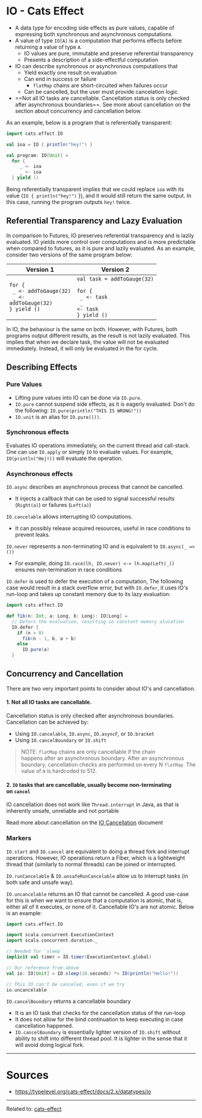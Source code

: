 # IO - Cats Effect

- A data type for encoding side effects as pure values, capable of expressing both synchronous and asynchronous computations
- A value of type `IO[A]` is a computation that performs effects before returning a value of type `A`.
	- IO values are pure, immutable and preserve referential transparency
	- Presents a description of a side-effectful computation
- IO can describe synchronous or asynchronous computations that
	- Yield exactly one result on evaluation
	- Can end in success or failure
		- `flatMap` chains are short-circuited when failures occur
	- Can be cancelled, but the user must provide cancelation logic
- ==Not all IO tasks are cancellable. Cancellation status is only checked after asynchronous boundaries==. See more about cancellation on the section about concurrency and cancellation below.


As an example, below is a program that is referentially transparent:
```scala
import cats.effect.IO

val ioa = IO { println("hey!") }

val program: IO[Unit] =
  for {
     _ <- ioa
     _ <- ioa
  } yield ()
```

Being referentially transparent implies that we could replace `ioa` with its value (`IO { println("hey!")` }), and it would still return the same output. In this case, running the program outputs `hey!` twice.

## Referential Transparency and Lazy Evaluation

In comparison to Futures, IO preserves referential transparency and is lazily evaluated. IO yields more control over computations and is more predictable when compared to futures, as it is pure and lazily evaluated. 
As an example, consider two versions of the same program below:

| Version 1                                                                              | Version 2                                                                                           |
| -------------------------------------------------------------------------------------- | --------------------------------------------------------------------------------------------------- |
| <code>for {<br>  _ <- addToGauge(32)<br>  _ <- addToGauge(32)<br>} yield ()<br></code> | <code>val task = addToGauge(32)<br><br>for {<br>  _ <- task<br>  _ <- task<br>} yield ()<br></code> |


In IO, the behaviour is the same on both. However, with Futures, both programs output different results, as the result is not lazily evaluated. This implies that when we declare task, the value will not be evaluated immediately. Instead, it will only be evaluated in the for cycle.

## Describing Effects

### Pure Values
- Lifting pure values into IO can be done via `IO.pure`.
- `IO.pure` cannot suspend side effects, as it is eagerly evaluated. Don't do the following: `IO.pure(println("THIS IS WRONG!"))`
- `IO.unit` is an alias for `IO.pure(())`.

### Synchronous effects
Evaluates IO operations immediately, on the current thread and call-stack. One can use `IO.apply` or simply `IO` to evaluate values. For example, `IO(println("Hej!))` will evaluate the operation.

### Asynchronous effects

`IO.async` describes an asynchronous process that cannot be cancelled.
- It injects a callback that can be used to signal successful results (`Right(a)`) or failures (`Left(a)`)

`IO.cancelable` allows interrupting IO computations.
- It can possibly release acquired resources, useful in race conditions to prevent leaks.

`IO.never` represents a non-terminating IO and is equivalent to `IO.async(_ => ())`
- For example, doing `IO.race(lh, IO.never) <-> lh.map(Left(_))` ensures non-termination in race conditions

`IO.defer` is used to defer the execution of a computation, The following case would result in a stack overflow error, but with `IO.defer`, it uses IO's run-loop and takes up constant memory due to its lazy evaluation:
```scala
import cats.effect.IO

def fib(n: Int, a: Long, b: Long): IO[Long] =
  // Defers the evaluation, resulting in constant memory alocation
  IO.defer { 
    if (n > 0)
      fib(n - 1, b, a + b)
    else
      IO.pure(a)
  }
```

## Concurrency and Cancellation

There are two very important points to consider about IO's and cancellation.
#### 1. Not all IO tasks are cancellable.
Cancellation status is only checked after asynchronous boundaries. Cancellation can be achieved by:
- Using `IO.cancelable`, `IO.async`, `IO.asyncF`, or `IO.bracket`
- Using `IO.cancelBoundary` or `IO.shift`

> NOTE: `flatMap` chains are only cancellable if the chain happens after an asynchronous boundary. After an asynchronous boundary, cancellation checks are performed on every N `flatMap`. The value of `N` is hardcoded to 512.

#### 2. `IO` tasks that are cancellable, usually become non-terminating on `cancel`
IO cancellation does not work like `Thread.interrupt` in Java, as that is inherently unsafe, unreliable and not portable 

Read more about cancellation on the [IO Cancellation](io-cancellation) document


### Markers

`IO.start` and `IO.cancel` are equivalent to doing a thread fork and interrupt operations. However, IO operations return a Fiber, which is a lightweight thread that (similarly to normal threads) can be joined or interrupted.

`IO.runCancelable` & `IO.unsafeRunCancelable` allow us to interrupt tasks (in both safe and unsafe way).

`IO.uncancelable` returns an IO that cannot be cancelled. A good use-case for this is when we want to ensure that a computation is atomic, that is, either all of it executes, or none of it. Cancellable IO's are not atomic.
Below is an example:

```scala
import cats.effect.IO

import scala.concurrent.ExecutionContext
import scala.concurrent.duration._

// Needed for `sleep`
implicit val timer = IO.timer(ExecutionContext.global)

// Our reference from above
val io: IO[Unit] = IO.sleep(10.seconds) *> IO(println("Hello!"))

// This IO can't be canceled, even if we try
io.uncancelable
```


`IO.cancelBoundary` returns a cancellable boundary
- It is an IO task that checks for the cancellation status of the run-loop
- It does not allow for the bind continuation to keep executing in case cancellation happened.
- `IO.cancelBoundary` is essentially lighter version of `IO.shift` without ability to shift into different thread pool. It is lighter in the sense that it will avoid doing logical fork.


---
# Sources
- https://typelevel.org/cats-effect/docs/2.x/datatypes/io


<hr>

Related to: [cats-effect](cats-effect)
